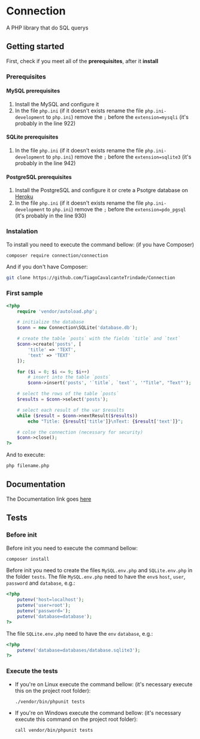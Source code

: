 # Connection
A PHP library that do SQL querys

## Getting started
First, check if you meet all of the **prerequisites**, after it **install**
### Prerequisites
#### MySQL prerequisites
1. Install the MySQL and configure it
2. In the file `php.ini` (if it doesn't exists rename the file `php.ini-development` to `php.ini`) remove the `;` before the `extension=mysqli` (it's probably in the line 922)
#### SQLite prerequisites
1. In the file `php.ini` (if it doesn't exists rename the file `php.ini-development` to `php.ini`) remove the `;` before the `extension=sqlite3` (it's probably in the line 942)
#### PostgreSQL prerequisites
1. Install the PostgreSQL and configure it or crete a Psotgre database on [Heroku](https://data.heroku.com/)
2. In the file `php.ini` (if it doesn't exists rename the file `php.ini-development` to `php.ini`) remove the `;` before the `extension=pdo_pgsql` (it's probably in the line 930)
### Instalation
To install you need to execute the command bellow: (if you have Composer)
```bash
composer require connection/connection
```
And if you don't have Composer:
```bash
git clone https://github.com/TiagoCavalcanteTrindade/Connection
```
### First sample
```php
<?php
	require 'vendor/autoload.php';

	# initialize the database
	$conn = new Connection\SQLite('database.db');

	# create the table `posts` with the fields `title` and `text`
	$conn->create('posts', [
		'title' => 'TEXT',
		'text' => 'TEXT'
	]);

	for ($i = 0; $i <= 9; $i++)
		# insert into the table `posts`
		$conn->insert('posts', '`title`, `text`', '"Title", "Text"');

	# select the rows of the table `posts`
	$results = $conn->select('posts');

	# select each result of the var $results
	while ($result = $conn->nextResult($results))
		echo "Title: {$result['title']}\nText: {$result['text']}";

	# colse the connection (necessary for security)
	$conn->close();
?>
```
And to execute:
```bash
php filename.php
```

## Documentation
The Documentation link goes [here](https://github.com/TiagoCavalcanteTrindade/Connection/wiki)

## Tests
### Before init
Before init you need to execute the command bellow:
```bash
composer install
```
Before init you need to create the files `MySQL.env.php` and `SQLite.env.php` in the folder `tests`.
The file `MySQL.env.php` need to have the `env`s `host`, `user`, `password` and `database`, e.g.:
```php
<?php
	putenv('host=localhost');
	putenv('user=root');
	putenv('password=');
	putenv('database=database');
?>
```
The file `SQLite.env.php` need to have the `env` `database`, e.g.:
```php
<?php
	putenv('database=databases/database.sqlite3');
?>
```
### Execute the tests
* If you're on Linux execute the command bellow: (it's necessary execute this on the project root folder):
  ```bash
  ./vendor/bin/phpunit tests
  ```
* If you're on Windows execute the command bellow: (it's necessary execute this command on the project root folder):
  ```bash
  call vendor/bin/phpunit tests
  ```

